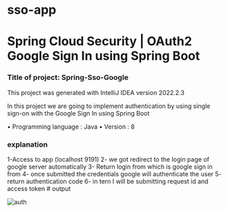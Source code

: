 # sso-app
<h1> Spring Cloud Security | OAuth2 Google Sign In using Spring Boot
</h1>

<h3>Title of project: Spring-Sso-Google</h3>
This project was generated with IntelliJ IDEA version 2022.2.3 

In this project we are going to implement authentication by using single sign-on with the Google Sign In using Spring Boot 
 

• Programming language : Java 
• Version : 8 

<h3> explanation</h3>
1-Access to app (localhost 9191)
2-  we got redirect to the login page of google server automatically 
3- Return login from which is google sign in from 
4- once submitted the credentials google will authenticate the user
5-  return authentication code
 6- in tern I will be submitting request id and access token
 # output
 
![auth](https://user-images.githubusercontent.com/116215865/199357871-ae5837a0-3f3e-4590-a018-34c281f1fcb7.png)


